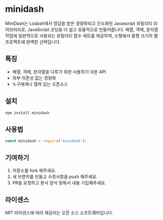 # minidash 

MiniDash는 Lodash에서 영감을 받은 경량화되고 간소화된 Javascript 유틸리티 라이브러리로, JavaScript 코딩을 더 쉽고 효율적으로 만들어줍니다. 배열, 객체, 문자열 작업에 일반적으로 사용되는 유틸리티 함수 세트를 제공하여, 소형에서 중형 크기의 웹 프로젝트에 완벽한 선택입니다.

## 특징
- 배열, 객체, 문자열을 다루기 위한 사용하기 쉬운 API 
- 외부 의존성 없는 경량화
- 누구에게나 열려 있는 오픈소스

## 설치
```bash
npm install minidash
```

## 사용법
```js
const minidash = require('minidash');
```

## 기여하기
1. 저장소를 fork 해주세요.
2. 새 브랜치를 만들고 수정사항을 push 해주세요.
3. PR을 요청하고 문서 양식 맞춰서 내용 기입해주세요.

## 라이센스
MIT 라이센스에 따라 제공되는 오픈 소스 소프트웨어입니다.